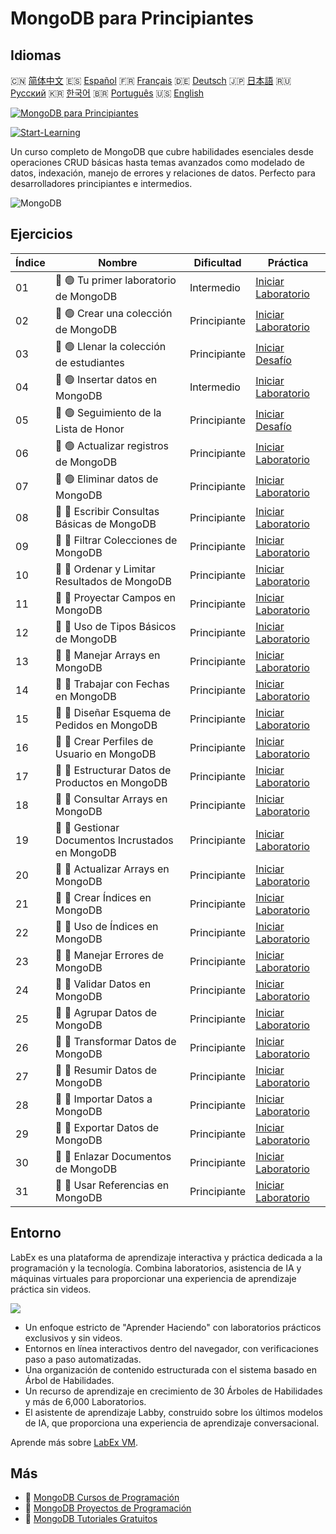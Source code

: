 # MongoDB para Principiantes

## Idiomas

🇨🇳 [简体中文](README_zh.md) 🇪🇸 [Español](README_es.md) 🇫🇷 [Français](README_fr.md) 🇩🇪 [Deutsch](README_de.md) 🇯🇵 [日本語](README_ja.md) 🇷🇺 [Русский](README_ru.md) 🇰🇷 [한국어](README_ko.md) 🇧🇷 [Português](README_pt.md) 🇺🇸 [English](README.md) 

[![MongoDB para Principiantes](https://cover-creator.labex.io/mongodb-for-beginners.png?lang=es)](https://labex.io/es/courses/mongodb-for-beginners)

[![Start-Learning](https://img.shields.io/badge/Start-Learning-whitesmoke?style=for-the-badge)](https://labex.io/es/courses/mongodb-for-beginners)

Un curso completo de MongoDB que cubre habilidades esenciales desde operaciones CRUD básicas hasta temas avanzados como modelado de datos, indexación, manejo de errores y relaciones de datos. Perfecto para desarrolladores principiantes e intermedios.

![MongoDB](https://img.shields.io/badge/MongoDB-whitesmoke?style=for-the-badge&logo=mongodb)


## Ejercicios

|   Índice | Nombre                                            | Dificultad   | Práctica                                                                                                                      |
|----------|---------------------------------------------------|--------------|-------------------------------------------------------------------------------------------------------------------------------|
|       01 | 📖 🟢 Tu primer laboratorio de MongoDB            | Intermedio   | <a target='_blank' href='https://labex.io/es/tutorials/mongodb-your-first-mongodb-lab-420660'>Iniciar Laboratorio</a>         |
|       02 | 📖 🟢 Crear una colección de MongoDB              | Principiante | <a target='_blank' href='https://labex.io/es/tutorials/mongodb-create-mongodb-collection-420695'>Iniciar Laboratorio</a>      |
|       03 | 🎯 🟢 Llenar la colección de estudiantes          | Principiante | <a target='_blank' href='https://labex.io/es/tutorials/mongodb-populate-the-students-collection-425481'>Iniciar Desafío</a>   |
|       04 | 📖 🟢 Insertar datos en MongoDB                   | Intermedio   | <a target='_blank' href='https://labex.io/es/tutorials/mongodb-insert-data-in-mongodb-420696'>Iniciar Laboratorio</a>         |
|       05 | 🎯 🟢 Seguimiento de la Lista de Honor            | Principiante | <a target='_blank' href='https://labex.io/es/tutorials/mongodb-honor-roll-tracker-425476'>Iniciar Desafío</a>                 |
|       06 | 📖 🟢 Actualizar registros de MongoDB             | Principiante | <a target='_blank' href='https://labex.io/es/tutorials/mongodb-update-mongodb-records-420823'>Iniciar Laboratorio</a>         |
|       07 | 📖 🟢 Eliminar datos de MongoDB                   | Principiante | <a target='_blank' href='https://labex.io/es/tutorials/mongodb-delete-mongodb-data-420822'>Iniciar Laboratorio</a>            |
|       08 | 📖 🔵 Escribir Consultas Básicas de MongoDB       | Principiante | <a target='_blank' href='https://labex.io/es/tutorials/mongodb-write-basic-mongodb-queries-420824'>Iniciar Laboratorio</a>    |
|       09 | 📖 🔵 Filtrar Colecciones de MongoDB              | Principiante | <a target='_blank' href='https://labex.io/es/tutorials/mongodb-filter-mongodb-collections-421806'>Iniciar Laboratorio</a>     |
|       10 | 📖 🔵 Ordenar y Limitar Resultados de MongoDB     | Principiante | <a target='_blank' href='https://labex.io/es/tutorials/mongodb-sort-and-limit-mongodb-results-421807'>Iniciar Laboratorio</a> |
|       11 | 📖 🔵 Proyectar Campos en MongoDB                 | Principiante | <a target='_blank' href='https://labex.io/es/tutorials/mongodb-project-mongodb-fields-422089'>Iniciar Laboratorio</a>         |
|       12 | 📖 🔵 Uso de Tipos Básicos de MongoDB             | Principiante | <a target='_blank' href='https://labex.io/es/tutorials/mongodb-use-mongodb-basic-types-422097'>Iniciar Laboratorio</a>        |
|       13 | 📖 🔵 Manejar Arrays en MongoDB                   | Principiante | <a target='_blank' href='https://labex.io/es/tutorials/mongodb-handle-mongodb-arrays-422084'>Iniciar Laboratorio</a>          |
|       14 | 📖 🔵 Trabajar con Fechas en MongoDB              | Principiante | <a target='_blank' href='https://labex.io/es/tutorials/mongodb-work-with-mongodb-dates-422101'>Iniciar Laboratorio</a>        |
|       15 | 📖 🔵 Diseñar Esquema de Pedidos en MongoDB       | Principiante | <a target='_blank' href='https://labex.io/es/tutorials/mongodb-design-mongodb-order-schema-422080'>Iniciar Laboratorio</a>    |
|       16 | 📖 🔵 Crear Perfiles de Usuario en MongoDB        | Principiante | <a target='_blank' href='https://labex.io/es/tutorials/mongodb-build-mongodb-user-profiles-422077'>Iniciar Laboratorio</a>    |
|       17 | 📖 🔵 Estructurar Datos de Productos en MongoDB   | Principiante | <a target='_blank' href='https://labex.io/es/tutorials/mongodb-structure-mongodb-product-data-422092'>Iniciar Laboratorio</a> |
|       18 | 📖 🔵 Consultar Arrays en MongoDB                 | Principiante | <a target='_blank' href='https://labex.io/es/tutorials/mongodb-query-mongodb-arrays-422090'>Iniciar Laboratorio</a>           |
|       19 | 📖 🔵 Gestionar Documentos Incrustados en MongoDB | Principiante | <a target='_blank' href='https://labex.io/es/tutorials/mongodb-manage-mongodb-embedded-docs-422088'>Iniciar Laboratorio</a>   |
|       20 | 📖 🔵 Actualizar Arrays en MongoDB                | Principiante | <a target='_blank' href='https://labex.io/es/tutorials/mongodb-update-mongodb-arrays-422095'>Iniciar Laboratorio</a>          |
|       21 | 📖 🔵 Crear Índices en MongoDB                    | Principiante | <a target='_blank' href='https://labex.io/es/tutorials/mongodb-create-mongodb-indexes-422078'>Iniciar Laboratorio</a>         |
|       22 | 📖 🔵 Uso de Índices en MongoDB                   | Principiante | <a target='_blank' href='https://labex.io/es/tutorials/mongodb-use-mongodb-indexes-422098'>Iniciar Laboratorio</a>            |
|       23 | 📖 🔵 Manejar Errores de MongoDB                  | Principiante | <a target='_blank' href='https://labex.io/es/tutorials/mongodb-handle-mongodb-errors-422085'>Iniciar Laboratorio</a>          |
|       24 | 📖 🔵 Validar Datos en MongoDB                    | Principiante | <a target='_blank' href='https://labex.io/es/tutorials/mongodb-validate-mongodb-data-422100'>Iniciar Laboratorio</a>          |
|       25 | 📖 🔵 Agrupar Datos de MongoDB                    | Principiante | <a target='_blank' href='https://labex.io/es/tutorials/mongodb-group-mongodb-data-422083'>Iniciar Laboratorio</a>             |
|       26 | 📖 🔵 Transformar Datos de MongoDB                | Principiante | <a target='_blank' href='https://labex.io/es/tutorials/mongodb-transform-mongodb-data-422094'>Iniciar Laboratorio</a>         |
|       27 | 📖 🔵 Resumir Datos de MongoDB                    | Principiante | <a target='_blank' href='https://labex.io/es/tutorials/mongodb-summarize-mongodb-data-422093'>Iniciar Laboratorio</a>         |
|       28 | 📖 🔵 Importar Datos a MongoDB                    | Principiante | <a target='_blank' href='https://labex.io/es/tutorials/mongodb-import-mongodb-data-422086'>Iniciar Laboratorio</a>            |
|       29 | 📖 🔵 Exportar Datos de MongoDB                   | Principiante | <a target='_blank' href='https://labex.io/es/tutorials/mongodb-export-mongodb-data-422081'>Iniciar Laboratorio</a>            |
|       30 | 📖 🔵 Enlazar Documentos de MongoDB               | Principiante | <a target='_blank' href='https://labex.io/es/tutorials/mongodb-link-mongodb-documents-422087'>Iniciar Laboratorio</a>         |
|       31 | 📖 🔵 Usar Referencias en MongoDB                 | Principiante | <a target='_blank' href='https://labex.io/es/tutorials/mongodb-use-mongodb-references-422099'>Iniciar Laboratorio</a>         |

## Entorno

LabEx es una plataforma de aprendizaje interactiva y práctica dedicada a la programación y la tecnología. Combina laboratorios, asistencia de IA y máquinas virtuales para proporcionar una experiencia de aprendizaje práctica sin videos.

![](https://tutorial-screenshot.getvm.io/images/vm-1725247253.png)

- Un enfoque estricto de "Aprender Haciendo" con laboratorios prácticos exclusivos y sin videos.
- Entornos en línea interactivos dentro del navegador, con verificaciones paso a paso automatizadas.
- Una organización de contenido estructurada con el sistema basado en Árbol de Habilidades.
- Un recurso de aprendizaje en crecimiento de 30 Árboles de Habilidades y más de 6,000 Laboratorios.
- El asistente de aprendizaje Labby, construido sobre los últimos modelos de IA, que proporciona una experiencia de aprendizaje conversacional.

Aprende más sobre [LabEx VM](https://support.labex.io/using-labex/virtual-machine).

## Más

- 🔗 [MongoDB Cursos de Programación](https://github.com/labex-labs/awesome-programming-courses)
- 🔗 [MongoDB Proyectos de Programación](https://github.com/labex-labs/awesome-programming-projects)
- 🔗 [MongoDB Tutoriales Gratuitos](https://github.com/labex-labs/mongodb-free-tutorials)

